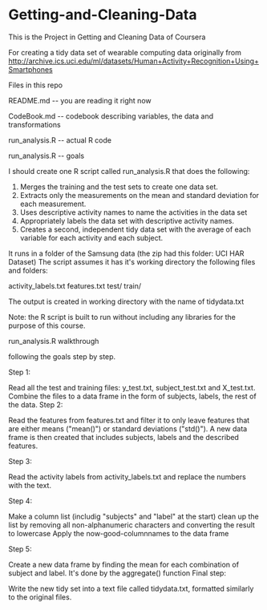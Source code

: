 # Getting-and-Cleaning-Data
This is the Project in Getting and Cleaning Data of Coursera


For creating a tidy data set of wearable computing data originally from http://archive.ics.uci.edu/ml/datasets/Human+Activity+Recognition+Using+Smartphones

Files in this repo

README.md -- you are reading it right now

CodeBook.md -- codebook describing variables, the data and transformations

run_analysis.R -- actual R code
 

run_analysis.R -- goals

I should create one R script called run_analysis.R that does the following: 
1. Merges the training and the test sets to create one data set. 
2. Extracts only the measurements on the mean and standard deviation for each measurement.
3. Uses descriptive activity names to name the activities in the data set
4. Appropriately labels the data set with descriptive activity names. 
5. Creates a second, independent tidy data set with the average of each variable for each activity and each subject.


It  runs in a folder of the Samsung data (the zip had this folder: UCI HAR Dataset) The script assumes it has it's working directory the following files and folders:

activity_labels.txt
features.txt
test/
train/

The output is created in working directory with the name of tidydata.txt

Note: the R script is built to run without including any libraries for the purpose of this course.

run_analysis.R walkthrough

following the goals step by step.

Step 1:

Read all the test and training files: y_test.txt, subject_test.txt and X_test.txt.
Combine the files to a data frame in the form of subjects, labels, the rest of the data.
Step 2:

Read the features from features.txt and filter it to only leave features that are either means ("mean()") or standard deviations ("std()"). A new data frame is then created that includes subjects, labels and the described features.

Step 3:

Read the activity labels from activity_labels.txt and replace the numbers with the text.

Step 4:

Make a column list (includig "subjects" and "label" at the start)
clean up the list by removing all non-alphanumeric characters and converting the result to lowercase
Apply the now-good-columnnames to the data frame

Step 5:

Create a new data frame by finding the mean for each combination of subject and label. It's done by the aggregate() function
Final step:

Write the new tidy set into a text file called tidydata.txt, formatted similarly to the original files.
